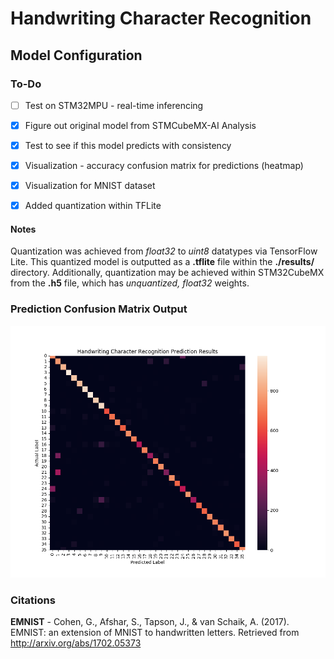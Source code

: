 # Handwriting Character Recognition
## Model Configuration

### To-Do
- [ ] Test on STM32MPU - real-time inferencing
- [x] Figure out original model from STMCubeMX-AI Analysis
- [x] Test to see if this model predicts with consistency
- [x] Visualization - accuracy confusion matrix for predictions (heatmap)
- [X] Visualization for MNIST dataset
- [X] Added quantization within TFLite


#### Notes
Quantization was achieved from *float32* to *uint8* datatypes via TensorFlow Lite. This quantized model is outputted as a **.tflite** file within the **./results/** directory. Additionally, quantization may be achieved within STM32CubeMX from the **.h5** file, which has *unquantized, float32* weights. 


### Prediction Confusion Matrix Output
![Sample Output Matrix](/images/samplematrix.png)


### Citations
**EMNIST** - Cohen, G., Afshar, S., Tapson, J., & van Schaik, A. (2017). EMNIST: an extension of MNIST to handwritten letters. Retrieved from http://arxiv.org/abs/1702.05373
